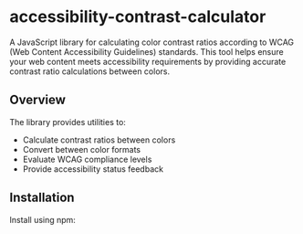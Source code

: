 # accessibility-contrast-calculator

A JavaScript library for calculating color contrast ratios according to WCAG (Web Content Accessibility Guidelines)
standards. This tool helps ensure your web content meets accessibility requirements by providing accurate contrast ratio
calculations between colors.

## Overview

The library provides utilities to:

- Calculate contrast ratios between colors
- Convert between color formats
- Evaluate WCAG compliance levels
- Provide accessibility status feedback

## Installation

Install using npm:
